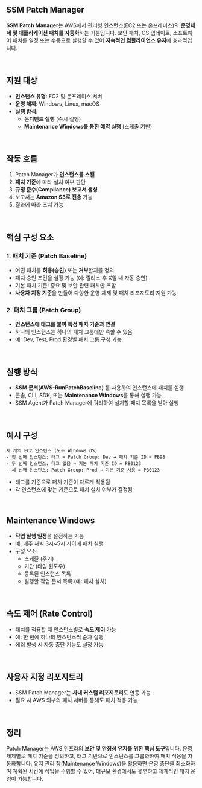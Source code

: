 ## SSM Patch Manager

**SSM Patch Manager**는 AWS에서 관리형 인스턴스(EC2 또는 온프레미스)의 **운영체제 및 애플리케이션 패치를 자동화**하는 기능입니다. 보안 패치, OS 업데이트, 소프트웨어 패치를 일정 또는 수동으로 실행할 수 있어 **지속적인 컴플라이언스 유지**에 효과적입니다.

<br>

## 지원 대상
- **인스턴스 유형**: EC2 및 온프레미스 서버
- **운영 체제**: Windows, Linux, macOS
- **실행 방식**:
  - **온디맨드 실행** (즉시 실행)
  - **Maintenance Windows를 통한 예약 실행** (스케줄 기반)

<br>

## 작동 흐름
1. Patch Manager가 **인스턴스를 스캔**
2. **패치 기준**에 따라 설치 여부 판단
3. **규정 준수(Compliance) 보고서 생성**
4. 보고서는 **Amazon S3로 전송** 가능
5. 결과에 따라 조치 가능

<br>

## 핵심 구성 요소

### 1. 패치 기준 (Patch Baseline)
- 어떤 패치를 **허용(승인)** 또는 **거부**할지를 정의
- 패치 승인 조건을 설정 가능 (예: 릴리스 후 X일 내 자동 승인)
- 기본 패치 기준: 중요 및 보안 관련 패치만 포함
- **사용자 지정 기준**을 만들어 다양한 운영 체제 및 패치 리포지토리 지원 가능

### 2. 패치 그룹 (Patch Group)
- **인스턴스에 태그를 붙여 특정 패치 기준과 연결**
- 하나의 인스턴스는 하나의 패치 그룹에만 속할 수 있음
- 예: Dev, Test, Prod 환경별 패치 그룹 구성 가능

<br>

## 실행 방식
- **SSM 문서(AWS-RunPatchBaseline)** 를 사용하여 인스턴스에 패치를 실행
- 콘솔, CLI, SDK, 또는 **Maintenance Windows**를 통해 실행 가능
- SSM Agent가 Patch Manager에 쿼리하여 설치할 패치 목록을 받아 실행

<br>

## 예시 구성
```plaintext
세 개의 EC2 인스턴스 (모두 Windows OS)
- 첫 번째 인스턴스: 태그 = Patch Group: Dev → 패치 기준 ID = PB98
- 두 번째 인스턴스: 태그 없음 → 기본 패치 기준 ID = PB0123
- 세 번째 인스턴스: Patch Group: Prod → 기본 기준 사용 = PB0123
```
- 태그를 기준으로 패치 기준이 다르게 적용됨
- 각 인스턴스에 맞는 기준으로 패치 설치 여부가 결정됨

<br>

## Maintenance Windows
- **작업 실행 일정**을 설정하는 기능
- 예: 매주 새벽 3시~5시 사이에 패치 실행
- 구성 요소:
  - 스케줄 (주기)
  - 기간 (타임 윈도우)
  - 등록된 인스턴스 목록
  - 실행할 작업 문서 목록 (예: 패치 설치)

<br>

## 속도 제어 (Rate Control)
- 패치를 적용할 때 인스턴스별로 **속도 제어** 가능
- 예: 한 번에 하나의 인스턴스씩 순차 실행
- 에러 발생 시 자동 중단 기능도 설정 가능

<br>

## 사용자 지정 리포지토리
- SSM Patch Manager는 **사내 커스텀 리포지토리**도 연동 가능
- 필요 시 AWS 외부의 패치 서버를 통해도 패치 적용 가능

<br>

## 정리
Patch Manager는 AWS 인프라의 **보안 및 안정성 유지를 위한 핵심 도구**입니다. 운영 체제별로 패치 기준을 정의하고, 태그 기반으로 인스턴스를 그룹화하여 패치 적용을 자동화합니다. 유지 관리 창(Maintenance Windows)을 활용하면 운영 중단을 최소화하며 계획된 시간에 작업을 수행할 수 있어, 대규모 환경에서도 유연하고 체계적인 패치 운영이 가능합니다.